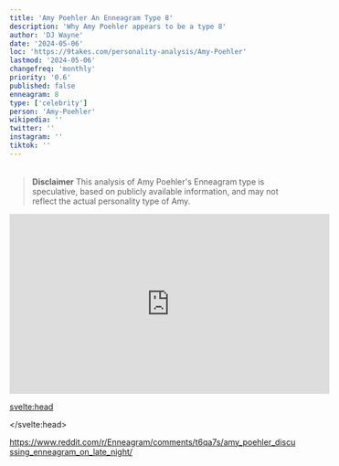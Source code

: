 ```yaml
---
title: 'Amy Poehler An Enneagram Type 8'
description: 'Why Amy Poehler appears to be a type 8'
author: 'DJ Wayne'
date: '2024-05-06'
loc: 'https://9takes.com/personality-analysis/Amy-Poehler'
lastmod: '2024-05-06'
changefreq: 'monthly'
priority: '0.6'
published: false
enneagram: 8
type: ['celebrity']
person: 'Amy-Poehler'
wikipedia: ''
twitter: ''
instagram: ''
tiktok: ''
---
```


<!--
    childhood and upbringing
    first big success
    style habits and quirks that relate to their personality type
    stressful moments in their life and how they handled them
    comfort- moments in their life where they are doing well and killing it
-->
<!-- // keywords:  -->

<script>
	// import  PopCard  from "$lib/components/atoms/PopCard.svelte";
import BlogPurpose from '$lib/components/blog/BlogPurpose.svelte'
</script>

<div
	style="display: flex;
    justify-content: center;
    margin: 1rem 0;
	"
>
	<!-- <PopCard
		image={`/types/8s/${'Amy-Poehler'}.webp`}
		enneagramType={8}
		showIcon={false}
		displayText="Amy Poehler"
		subtext=""
	/> -->
</div>

> **Disclaimer** This analysis of Amy Poehler's Enneagram type is speculative, based on publicly available information, and may not reflect the actual personality type of Amy.

<p class="firstLetter"></p>

<iframe width="560" height="315" src="https://www.youtube.com/embed/65Yh_nmoXbw?si=09VGH3i9u7O_gxfk&amp;start=281" title="YouTube video player" frameborder="0" allow="accelerometer; autoplay; clipboard-write; encrypted-media; gyroscope; picture-in-picture; web-share" referrerpolicy="strict-origin-when-cross-origin" allowfullscreen></iframe>

<svelte:head>

<script type="application/ld+json">

</script>

</svelte:head>

<style lang="scss"></style>

https://www.reddit.com/r/Enneagram/comments/t6qa7s/amy_poehler_discussing_enneagram_on_late_night/
